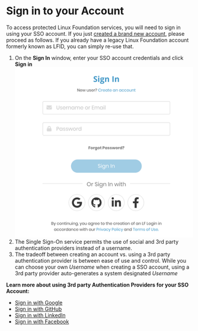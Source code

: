 # Sign in to your Account

To access protected Linux Foundation services, you will need to sign in using your SSO account.  If you just [created a brand new account](../create-an-account.md), please proceed as follows. If you already have a legacy Linux Foundation account formerly known as LFID, you can simply re-use that.

1. On the **Sign In** window, enter your SSO account credentials and click **Sign in**   ![Create Account](../../.gitbook/assets/screen-shot-2020-05-04-at-7.26.09-pm.png)
2. The Single Sign-On service permits the use of social and 3rd party authentication providers instead of a username. 
3. The tradeoff between creating an account vs. using a 3rd party authentication provider is between ease of use and control. While you can choose your own _Username_ when creating a SSO account, using a 3rd party provider auto-generates a system designated _Username_

**Learn more about using 3rd party Authentication Providers for your SSO Account:**

* ​[Sign in with Google](sign-in-with-google.md)​
* ​[Sign in with GitHub](sign-in-with-github.md)​
* ​[Sign in with LinkedIn](sign-in-with-linkedin.md)​
* ​[Sign in with Facebook](sign-in-with-facebook.md)​


